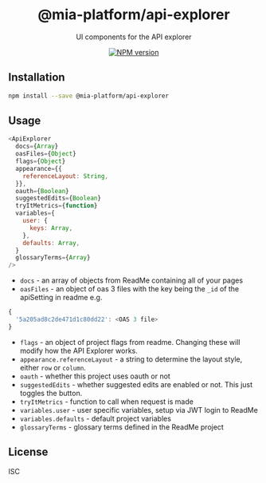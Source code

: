 <div align="center">

# @mia-platform/api-explorer

UI components for the API explorer

[![NPM version][npmjs-apiexplorer-svg]][npmjs-apiexplorer]

</div>

## Installation

```sh
npm install --save @mia-platform/api-explorer
```

## Usage

```js
<ApiExplorer
  docs={Array}
  oasFiles={Object}
  flags={Object}
  appearance={{
    referenceLayout: String,  
  }},
  oauth={Boolean}
  suggestedEdits={Boolean}
  tryItMetrics={function}
  variables={
    user: {
      keys: Array,
    },
    defaults: Array,
  }
  glossaryTerms={Array}
/>
```

- `docs` - an array of objects from ReadMe containing all of your pages
- `oasFiles` - an object of oas 3 files with the key being the `_id` of the apiSetting in readme e.g.

```js
{
  '5a205ad8c2de471d1c80dd22': <OAS 3 file>
}
```

- `flags` - an object of project flags from readme. Changing these will modify how the API Explorer works.
- `appearance.referenceLayout` - a string to determine the layout style, either `row` or `column`.
- `oauth` - whether this project uses oauth or not
- `suggestedEdits` - whether suggested edits are enabled or not. This just toggles the button.
- `tryItMetrics` - function to call when request is made
- `variables.user` - user specific variables, setup via JWT login to ReadMe
- `variables.defaults` - default project variables
- `glossaryTerms` - glossary terms defined in the ReadMe project

## License

ISC

[npmjs-apiexplorer-svg]: https://img.shields.io/npm/v/@mia-platform/api-explorer.svg?logo=npm
[npmjs-apiexplorer]: https://www.npmjs.com/package/@mia-platform/api-explorer